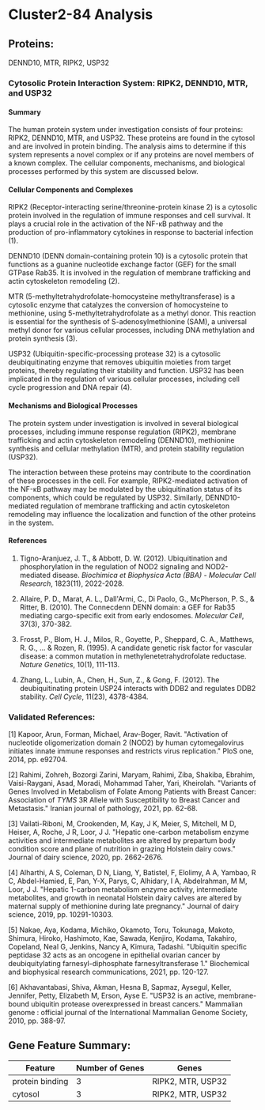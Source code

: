 # Cluster2-84 Analysis

## Proteins: 

DENND10, MTR, RIPK2, USP32

### Cytosolic Protein Interaction System: RIPK2, DENND10, MTR, and USP32

#### Summary

The human protein system under investigation consists of four proteins: RIPK2, DENND10, MTR, and USP32. These proteins are found in the cytosol and are involved in protein binding. The analysis aims to determine if this system represents a novel complex or if any proteins are novel members of a known complex. The cellular components, mechanisms, and biological processes performed by this system are discussed below.

#### Cellular Components and Complexes

RIPK2 (Receptor-interacting serine/threonine-protein kinase 2) is a cytosolic protein involved in the regulation of immune responses and cell survival. It plays a crucial role in the activation of the NF-κB pathway and the production of pro-inflammatory cytokines in response to bacterial infection (1).

DENND10 (DENN domain-containing protein 10) is a cytosolic protein that functions as a guanine nucleotide exchange factor (GEF) for the small GTPase Rab35. It is involved in the regulation of membrane trafficking and actin cytoskeleton remodeling (2).

MTR (5-methyltetrahydrofolate-homocysteine methyltransferase) is a cytosolic enzyme that catalyzes the conversion of homocysteine to methionine, using 5-methyltetrahydrofolate as a methyl donor. This reaction is essential for the synthesis of S-adenosylmethionine (SAM), a universal methyl donor for various cellular processes, including DNA methylation and protein synthesis (3).

USP32 (Ubiquitin-specific-processing protease 32) is a cytosolic deubiquitinating enzyme that removes ubiquitin moieties from target proteins, thereby regulating their stability and function. USP32 has been implicated in the regulation of various cellular processes, including cell cycle progression and DNA repair (4).

#### Mechanisms and Biological Processes

The protein system under investigation is involved in several biological processes, including immune response regulation (RIPK2), membrane trafficking and actin cytoskeleton remodeling (DENND10), methionine synthesis and cellular methylation (MTR), and protein stability regulation (USP32).

The interaction between these proteins may contribute to the coordination of these processes in the cell. For example, RIPK2-mediated activation of the NF-κB pathway may be modulated by the ubiquitination status of its components, which could be regulated by USP32. Similarly, DENND10-mediated regulation of membrane trafficking and actin cytoskeleton remodeling may influence the localization and function of the other proteins in the system.

#### References

1. Tigno-Aranjuez, J. T., & Abbott, D. W. (2012). Ubiquitination and phosphorylation in the regulation of NOD2 signaling and NOD2-mediated disease. *Biochimica et Biophysica Acta (BBA) - Molecular Cell Research*, 1823(11), 2022-2028.

2. Allaire, P. D., Marat, A. L., Dall'Armi, C., Di Paolo, G., McPherson, P. S., & Ritter, B. (2010). The Connecdenn DENN domain: a GEF for Rab35 mediating cargo-specific exit from early endosomes. *Molecular Cell*, 37(3), 370-382.

3. Frosst, P., Blom, H. J., Milos, R., Goyette, P., Sheppard, C. A., Matthews, R. G., ... & Rozen, R. (1995). A candidate genetic risk factor for vascular disease: a common mutation in methylenetetrahydrofolate reductase. *Nature Genetics*, 10(1), 111-113.

4. Zhang, L., Lubin, A., Chen, H., Sun, Z., & Gong, F. (2012). The deubiquitinating protein USP24 interacts with DDB2 and regulates DDB2 stability. *Cell Cycle*, 11(23), 4378-4384.

### Validated References: 

[1] Kapoor, Arun, Forman, Michael, Arav-Boger, Ravit. "Activation of nucleotide oligomerization domain 2 (NOD2) by human cytomegalovirus initiates innate immune responses and restricts virus replication." PloS one, 2014, pp. e92704.

[2] Rahimi, Zohreh, Bozorgi Zarini, Maryam, Rahimi, Ziba, Shakiba, Ebrahim, Vaisi-Raygani, Asad, Moradi, Mohammad Taher, Yari, Kheirolah. "Variants of Genes Involved in Metabolism of Folate Among Patients with Breast Cancer: Association of <i>TYMS</i> 3R Allele with Susceptibility to Breast Cancer and Metastasis." Iranian journal of pathology, 2021, pp. 62-68.

[3] Vailati-Riboni, M, Crookenden, M, Kay, J K, Meier, S, Mitchell, M D, Heiser, A, Roche, J R, Loor, J J. "Hepatic one-carbon metabolism enzyme activities and intermediate metabolites are altered by prepartum body condition score and plane of nutrition in grazing Holstein dairy cows." Journal of dairy science, 2020, pp. 2662-2676.

[4] Alharthi, A S, Coleman, D N, Liang, Y, Batistel, F, Elolimy, A A, Yambao, R C, Abdel-Hamied, E, Pan, Y-X, Parys, C, Alhidary, I A, Abdelrahman, M M, Loor, J J. "Hepatic 1-carbon metabolism enzyme activity, intermediate metabolites, and growth in neonatal Holstein dairy calves are altered by maternal supply of methionine during late pregnancy." Journal of dairy science, 2019, pp. 10291-10303.

[5] Nakae, Aya, Kodama, Michiko, Okamoto, Toru, Tokunaga, Makoto, Shimura, Hiroko, Hashimoto, Kae, Sawada, Kenjiro, Kodama, Takahiro, Copeland, Neal G, Jenkins, Nancy A, Kimura, Tadashi. "Ubiquitin specific peptidase 32 acts as an oncogene in epithelial ovarian cancer by deubiquitylating farnesyl-diphosphate farnesyltransferase 1." Biochemical and biophysical research communications, 2021, pp. 120-127.

[6] Akhavantabasi, Shiva, Akman, Hesna B, Sapmaz, Aysegul, Keller, Jennifer, Petty, Elizabeth M, Erson, Ayse E. "USP32 is an active, membrane-bound ubiquitin protease overexpressed in breast cancers." Mammalian genome : official journal of the International Mammalian Genome Society, 2010, pp. 388-97.



## Gene Feature Summary: 

| Feature | Number of Genes | Genes |
| --- | --- | --- |
| protein binding | 3 | RIPK2, MTR, USP32 |
| cytosol | 3 | RIPK2, MTR, USP32 |

